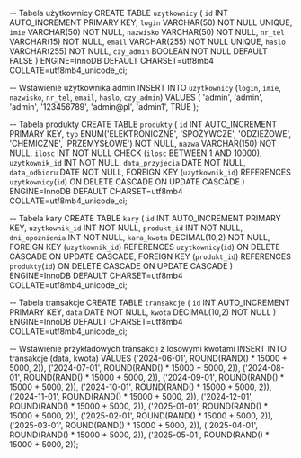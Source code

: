 -- Tabela użytkownicy
CREATE TABLE `uzytkownicy` (
  `id`           INT AUTO_INCREMENT PRIMARY KEY,
  `login`        VARCHAR(50)  NOT NULL UNIQUE,
  `imie`         VARCHAR(50)  NOT NULL,
  `nazwisko`     VARCHAR(50)  NOT NULL,
  `nr_tel`       VARCHAR(15)  NOT NULL,
  `email`        VARCHAR(255) NOT NULL UNIQUE,
  `haslo`        VARCHAR(255) NOT NULL,
  `czy_admin`    BOOLEAN NOT NULL DEFAULT FALSE
) ENGINE=InnoDB
  DEFAULT CHARSET=utf8mb4
  COLLATE=utf8mb4_unicode_ci;

-- Wstawienie użytkownika admin
INSERT INTO `uzytkownicy` (`login`, `imie`, `nazwisko`, `nr_tel`, `email`, `haslo`, `czy_admin`)
VALUES (
  'admin',
  'admin',
  'admin',
  '123456789',
  'admin@pl',
  'admin1',
  TRUE
);

-- Tabela produkty
CREATE TABLE `produkty` (
  `id`              INT AUTO_INCREMENT PRIMARY KEY,
  `typ`             ENUM('ELEKTRONICZNE', 'SPOŻYWCZE', 'ODZIEŻOWE', 'CHEMICZNE', 'PRZEMYSŁOWE') NOT NULL,
  `nazwa`           VARCHAR(150) NOT NULL,
  `ilosc`           INT NOT NULL CHECK (`ilosc` BETWEEN 1 AND 10000),
  `uzytkownik_id`   INT NOT NULL,
  `data_przyjecia`  DATE NOT NULL,
  `data_odbioru`    DATE NOT NULL,
  FOREIGN KEY (`uzytkownik_id`)
    REFERENCES `uzytkownicy`(`id`)
    ON DELETE CASCADE
    ON UPDATE CASCADE
) ENGINE=InnoDB
  DEFAULT CHARSET=utf8mb4
  COLLATE=utf8mb4_unicode_ci;

-- Tabela kary
CREATE TABLE `kary` (
  `id`              INT AUTO_INCREMENT PRIMARY KEY,
  `uzytkownik_id`   INT NOT NULL,
  `produkt_id`      INT NOT NULL,
  `dni_opoznienia`  INT NOT NULL,
  `kara_kwota`      DECIMAL(10,2) NOT NULL,
  FOREIGN KEY (`uzytkownik_id`)
    REFERENCES `uzytkownicy`(`id`)
    ON DELETE CASCADE
    ON UPDATE CASCADE,
  FOREIGN KEY (`produkt_id`)
    REFERENCES `produkty`(`id`)
    ON DELETE CASCADE
    ON UPDATE CASCADE
) ENGINE=InnoDB
  DEFAULT CHARSET=utf8mb4
  COLLATE=utf8mb4_unicode_ci;

-- Tabela transakcje
CREATE TABLE `transakcje` (
  `id`    INT AUTO_INCREMENT PRIMARY KEY,
  `data`  DATE NOT NULL,
  `kwota` DECIMAL(10,2) NOT NULL
) ENGINE=InnoDB
  DEFAULT CHARSET=utf8mb4
  COLLATE=utf8mb4_unicode_ci;

-- Wstawienie przykładowych transakcji z losowymi kwotami
INSERT INTO transakcje (data, kwota) VALUES
('2024-06-01', ROUND(RAND() * 15000 + 5000, 2)), 
('2024-07-01', ROUND(RAND() * 15000 + 5000, 2)), 
('2024-08-01', ROUND(RAND() * 15000 + 5000, 2)), 
('2024-09-01', ROUND(RAND() * 15000 + 5000, 2)), 
('2024-10-01', ROUND(RAND() * 15000 + 5000, 2)), 
('2024-11-01', ROUND(RAND() * 15000 + 5000, 2)), 
('2024-12-01', ROUND(RAND() * 15000 + 5000, 2)), 
('2025-01-01', ROUND(RAND() * 15000 + 5000, 2)), 
('2025-02-01', ROUND(RAND() * 15000 + 5000, 2)), 
('2025-03-01', ROUND(RAND() * 15000 + 5000, 2)), 
('2025-04-01', ROUND(RAND() * 15000 + 5000, 2)), 
('2025-05-01', ROUND(RAND() * 15000 + 5000, 2));
